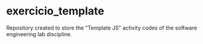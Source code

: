 # exercicio_template
Repository created to store the "Template JS" activity codes of the software engineering lab discipline.
